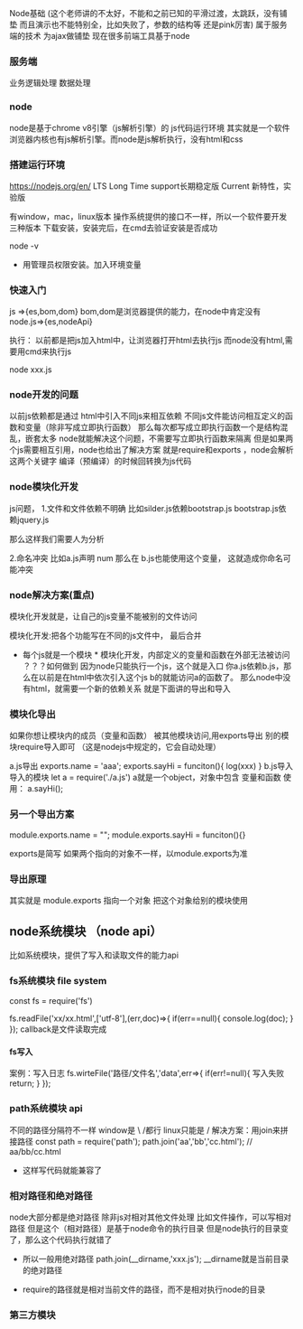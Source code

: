 Node基础
(这个老师讲的不太好，不能和之前已知的平滑过渡，太跳跃，没有铺垫
而且演示也不能特别全，比如失败了，参数的结构等
还是pink厉害)
属于服务端的技术
为ajax做铺垫
现在很多前端工具基于node
### 服务端
业务逻辑处理
数据处理

### node
node是基于chrome v8引擎（js解析引擎）的 js代码运行环境
其实就是一个软件
浏览器内核也有js解析引擎。而node是js解析执行，没有html和css

### 搭建运行环境
https://nodejs.org/en/
LTS Long Time support长期稳定版
Current 新特性，实验版

有window，mac，linux版本
操作系统提供的接口不一样，所以一个软件要开发三种版本
下载安装，安装完后，在cmd去验证安装是否成功

node -v
* 用管理员权限安装。加入环境变量

### 快速入门
js =>{es,bom,dom} bom,dom是浏览器提供的能力，在node中肯定没有
node.js=>{es,nodeApi}

执行：
以前都是把js加入html中，让浏览器打开html去执行js
而node没有html,需要用cmd来执行js

node xxx.js
### node开发的问题
以前js依赖都是通过 html中引入不同js来相互依赖
不同js文件能访问相互定义的函数和变量（除非写成立即执行函数）
那么每次都写成立即执行函数一个是结构混乱，嵌套太多
node就能解决这个问题，不需要写立即执行函数来隔离
但是如果两个js需要相互引用，node也给出了解决方案
就是require和exports ，node会解析这两个关键字
编译（预编译）的时候回转换为js代码

### node模块化开发
js问题，
1.文件和文件依赖不明确
比如silder.js依赖bootstrap.js
bootstrap.js依赖jquery.js

那么这样我们需要人为分析

2.命名冲突
比如a.js声明 num
那么在 b.js也能使用这个变量，
这就造成你命名可能冲突


### node解决方案(重点)
模块化开发就是，让自己的js变量不能被别的文件访问

模块化开发:把各个功能写在不同的js文件中，
最后合并
* 每个js就是一个模块 *
模块化开发，内部定义的变量和函数在外部无法被访问
？？？如何做到
    因为node只能执行一个js，这个就是入口
你a.js依赖b.js，那么在以前是在html中依次引入这个js
b的就能访问a的函数了。
    那么node中没有html，就需要一个新的依赖关系
就是下面讲的导出和导入

### 模块化导出
如果你想让模块内的成员（变量和函数）
被其他模块访问,用exports导出
别的模块require导入即可
（这是nodejs中规定的，它会自动处理）

a.js导出
exports.name = 'aaa';
exports.sayHi = funciton(){
    log(xxx)
}
b.js导入
导入的模块
let a = require('./a.js')
a就是一个object，对象中包含 变量和函数
使用：
a.sayHi();
### 另一个导出方案
module.exports.name = "";
module.exports.sayHi = funciton(){}

exports是简写
如果两个指向的对象不一样，以module.exports为准

### 导出原理
其实就是 module.exports 指向一个对象
把这个对象给别的模块使用

## node系统模块 （node api）
比如系统模块，提供了写入和读取文件的能力api

### fs系统模块 file system
const fs = require('fs')

fs.readFile('xx/xx.html',['utf-8'],(err,doc)=>{
    if(err==null){
        console.log(doc);
    }
});
callback是文件读取完成

#### fs写入
案例：写入日志
fs.wirteFile('路径/文件名','data',err=>{
    if(err!=null){
        写入失败
        return;
    }
});

### path系统模块 api
不同的路径分隔符不一样
window是 \ /都行
linux只能是 /
解决方案：用join来拼接路径
const path = require('path');
path.join('aa','bb','cc.html');
//  aa/bb/cc.html
* 这样写代码就能兼容了

### 相对路径和绝对路径
node大部分都是绝对路径
除非js对相对其他文件处理
比如文件操作，可以写相对路径
但是这个（相对路径）是基于node命令的执行目录
但是node执行的目录变了，那么这个代码执行就错了
* 所以一般用绝对路径
path.join(__dirname,'xxx.js');
__dirname就是当前目录的绝对路径

* require的路径就是相对当前文件的路径，而不是相对执行node的目录

### 第三方模块













